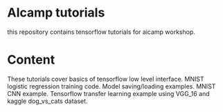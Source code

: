 # AIcamp tutorials
this repository contains tensorflow tutorials for aicamp workshop.

# Content
These tutorials cover basics of tensorflow low level interface. MNIST logistic regression training code. Model saving/loading examples. MNIST CNN example.
Tensorflow transfer learning example using VGG_16 and kaggle dog_vs_cats dataset.